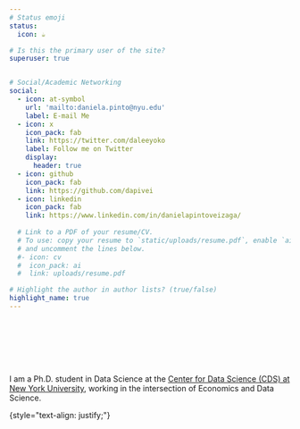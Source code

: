 ```yaml
---
# Status emoji
status:
  icon: ☕️

# Is this the primary user of the site?
superuser: true


# Social/Academic Networking
social:
  - icon: at-symbol
    url: 'mailto:daniela.pinto@nyu.edu'
    label: E-mail Me
  - icon: x
    icon_pack: fab
    link: https://twitter.com/daleeyoko
    label: Follow me on Twitter
    display:
      header: true
  - icon: github
    icon_pack: fab
    link: https://github.com/dapivei
  - icon: linkedin
    icon_pack: fab
    link: https://www.linkedin.com/in/danielapintoveizaga/
    
  # Link to a PDF of your resume/CV.
  # To use: copy your resume to `static/uploads/resume.pdf`, enable `ai` icons in `params.yaml`,
  # and uncomment the lines below.
  #- icon: cv
  #  icon_pack: ai
  #  link: uploads/resume.pdf

# Highlight the author in author lists? (true/false)
highlight_name: true
---
```


<br>
<br>
<br>
<br>
<br>


I am a Ph.D. student in Data Science at the [Center for Data Science (CDS) at New York University](https://cds.nyu.edu/), working in the intersection of Economics and Data Science. 

{style="text-align: justify;"}
<!---
<a class="btn btn-outline-primary btn-page-header" href="uploads/resume.pdf" target="_blank" rel="noopener" style="text-align:center">DOWNLOAD CV</a>
-->

  


